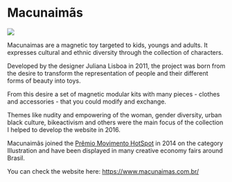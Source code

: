# Macunaimãs

![](https://i.imgur.com/r23WSvp.png)

Macunaimas are a magnetic toy targeted to kids, youngs and adults. It expresses
cultural and ethnic diversity through the collection of characters.

Developed by the designer Juliana Lisboa in 2011, the project was born from the
desire to transform the representation of people and their different forms of
beauty into toys.

From this desire a set of magnetic modular kits with many pieces - clothes and
accessories - that you could modify and exchange.

Themes like nudity and empowering of the woman, gender diversity, urban black culture,
bikeactivism and others were the main focus of the collection I helped to develop
the website in 2016.

Macunaimãs joined the [Prêmio Movimento HotSpot](http://movimentohotspot.com/) in 2014 on the category
Illustration and have been displayed in many creative economy fairs around Brasil.

You can check the website here: https://www.macunaimas.com.br/
